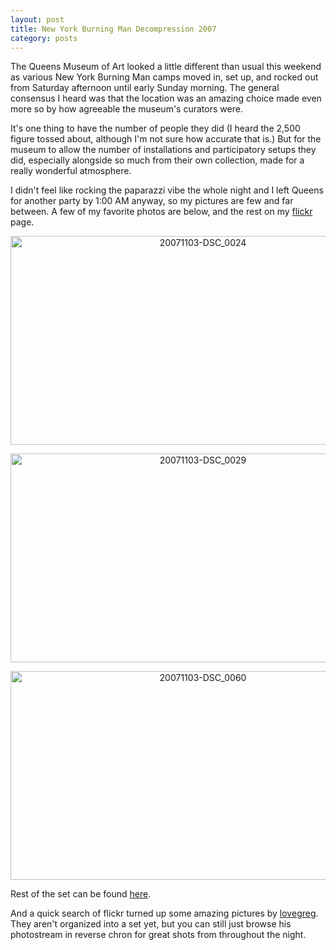 ```yaml
---
layout: post
title: New York Burning Man Decompression 2007
category: posts
---
```


The Queens Museum of Art looked a little different than usual this weekend as various New York Burning Man camps moved in, set up, and rocked out from Saturday afternoon until early Sunday morning.  The general consensus I heard was that the location was an amazing choice made even more so by how agreeable the museum's curators were.

It's one thing to have the number of people they did (I heard the 2,500 figure tossed about, although I'm not sure how accurate that is.)  But for the museum to allow the number of installations and participatory setups they did, especially alongside so much from their own collection, made for a really wonderful atmosphere.

I didn't feel like rocking the paparazzi vibe the whole night and I left Queens for another party by 1:00 AM anyway, so my pictures are few and far between.  A few of my favorite photos are below, and the rest on my <a href="http://flickr.com/photos/ianwhalen/sets/">flickr</a> page.

<div align="center">
<a href="http://flickr.com/photos/ianwhalen/sets/72157602936869267/"><img class="center" src="http://farm3.static.flickr.com/2205/1864928438_9914a27090.jpg" width="600" height="334" alt="20071103-DSC_0024" /></a>

<a href="http://flickr.com/photos/ianwhalen/sets/72157602936869267/"><img class="center" src="http://farm3.static.flickr.com/2343/1864125569_30a7252e8e.jpg" width="600" height="334" alt="20071103-DSC_0029" /></a>

<a href="http://flickr.com/photos/ianwhalen/sets/72157602936869267/" ><img class="center" src="http://farm3.static.flickr.com/2214/1866465199_01e82f8a62.jpg" width="600" height="334" alt="20071103-DSC_0060" /></a>
</div>

Rest of the set can be found <a href="http://flickr.com/photos/ianwhalen/sets/72157602936869267/">here</a>.

And a quick search of flickr turned up some amazing pictures by <a href="http://flickr.com/photos/lovegreg/">lovegreg</a>.  They aren't organized into a set yet, but you can still just browse his photostream in reverse chron for great shots from throughout the night.